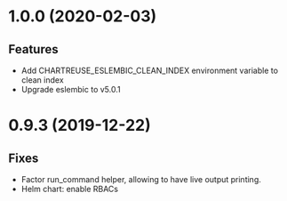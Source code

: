 # 1.0.0 (2020-02-03)
## Features
- Add CHARTREUSE_ESLEMBIC_CLEAN_INDEX environment variable to clean index
- Upgrade eslembic to v5.0.1

# 0.9.3 (2019-12-22)
## Fixes
- Factor run_command helper, allowing to have live output printing.
- Helm chart: enable RBACs
